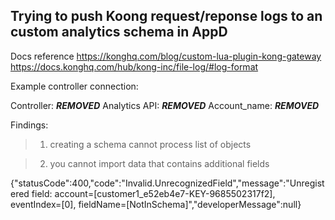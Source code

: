 ## Trying to push Koong request/reponse logs to an custom analytics schema in AppD

Docs reference
https://konghq.com/blog/custom-lua-plugin-kong-gateway
https://docs.konghq.com/hub/kong-inc/file-log/#log-format

Example controller connection:

Controller: ***REMOVED***
Analytics API: ***REMOVED***
Account_name: ***REMOVED***

Findings:
> 1) creating a schema cannot process list of objects

> 2) you cannot import data that contains additional fields

{"statusCode":400,"code":"Invalid.UnrecognizedField","message":"Unregistered field: account=[customer1_e52eb4e7-KEY-9685502317f2], eventIndex=[0], fieldName=[NotInSchema]","developerMessage":null}

